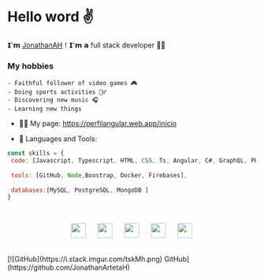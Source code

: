 # Hello word ✌
𝗜'𝗺 [JonathanAH](https://github.com/JonathanArtetaH)！𝗜'𝗺 𝗮 full stack developer 👨‍💻
### My hobbies
    - Faithful follower of video games 🎮
    - Doing sports activities 🏋️‍♂️
    - Discovering new music 🎧
    - Learning new things

  - 👨‍💻 My page: https://perfilangular.web.app/inicio
 
  - 🌱 Languages and Tools: 

 ```javascript
const skills = { 
  code: [Javascript, Typescript, HTML, CSS, Ts, Angular, C#, GraphQL, PHP],
  
  tools: [GitHub, Node,Boostrap, Docker, Firebases],
  
  databases:[MySQL, PostgreSQL, MongoDB ]  
}
```
  
<br> 
  <p align="center">
    <a style="margin:10px" href="https://perfilangular.web.app/inicio" alt="JonathanAH"><img src="https://perfilangular.web.app/assets/image/logos/logoicono.png" height="30" width="30"></a>     
    <a style="margin:10px" href="https://twitter.com/JonaSmith7w7" alt="Twitter"><img src="https://github.com/nitish-awasthi/nitish-awasthi/blob/master/twitter.png" height="30" width="30"></a>     
    <a style="margin:10px" href="https://www.linkedin.com/in/jonathanartetahuerta/" alt="Linkedin"><img src="https://github.com/nitish-awasthi/nitish-awasthi/blob/master/174857.png" height="30" width="30"></a> 
  <a style="margin:10px" href="https://www.instagram.com/jonanthanah/" alt="Instagram"><img src="https://github.com/nitish-awasthi/nitish-awasthi/blob/master/instagram-logo-png-transparent-background-hd-3.png" height="30" width="30"></a> 
  <a style="margin:10px" href="https://www.codechef.com/users/jho345943" alt="Codechef"><img src="https://github.com/nitish-awasthi/nitish-awasthi/blob/master/c5d9fc1e18bcf039f464c2ab6cfb3eb6.jpg" height="30" width="30"></a> 
  </p>

<br> 
 [![GitHub](https://i.stack.imgur.com/tskMh.png) GitHub](https://github.com/JonathanArtetaH) 